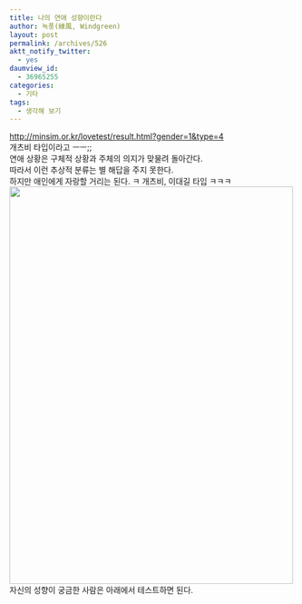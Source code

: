 ```yaml
---
title: 나의 연애 성향이란다
author: 녹풍(綠風, Windgreen)
layout: post
permalink: /archives/526
aktt_notify_twitter:
  - yes
daumview_id:
  - 36965255
categories:
  - 기타
tags:
  - 생각해 보기
---
```

<a target="_blank" href="http://minsim.or.kr/lovetest/result.html?gender=1&type=4">http://minsim.or.kr/lovetest/result.html?gender=1&type=4</a>  
개츠비 타입이라고 ㅡㅡ;;  
연애 상황은 구체적 상황과 주체의 의지가 맞물려 돌아간다.  
따라서 이런 추상적 분류는 별 해답을 주지 못한다.  
하지만 애인에게 자랑할 거리는 된다. ㅋ 개츠비, 이대길 타입 ㅋㅋㅋ  
<img src="http://dl.dropboxusercontent.com/u/15546257/blog/mytory/old-images/1/cfile29.uf.1358624F4D4BC8ED181CD9.png" class="aligncenter" width="500" height="700" alt="" />자신의 성향이 궁금한 사람은 아래에서 테스트하면 된다.  
<div class="video-container">
  <div class="video-container__inner">
  </div>
</div>
